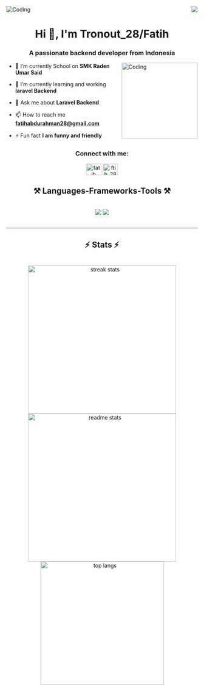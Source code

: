 <div align="center">
<img align="right" src="https://visitor-badge.laobi.icu/badge?page_id=tronout28.tronout28"/>
</div>

<img align="center" alt="Coding" src="https://miro.medium.com/v2/resize:fit:3000/1*FjidvsHyWyXeLMtGPbxkSg.gif">
<h1 align="center">Hi 👋, I'm Tronout_28/Fatih</h1>
<h3 align="center">A passionate backend developer from Indonesia</h3>
<img align="right" alt="Coding" width="200" src="https://i.redd.it/line-app-nikke-stickers-v0-ltpc59slyqyb1.gif?width=240&auto=webp&s=a934bfba681a9d29ab2febaaa91ac017875a251a">



- 🔭 I’m currently School on **SMK Raden Umar Said**

- 🌱 I’m currently learning and working **laravel Backend**

- 💬 Ask me about **Laravel Backend**

- 📫 How to reach me **fatihabdurahman28@gmail.com**

- ⚡ Fun fact **I am funny and friendly**

<h3 align="center">Connect with me:</h3>
<p align="center">
<a href="https://www.facebook.com/profile.php?id=100082216892045" target="blank"><img align="center" src="https://raw.githubusercontent.com/rahuldkjain/github-profile-readme-generator/master/src/images/icons/Social/facebook.svg" alt="fatih abdurrahman" height="30" width="40" /></a>
<a href="https://instagram.com/ftih_28_" target="blank"><img align="center" src="https://raw.githubusercontent.com/rahuldkjain/github-profile-readme-generator/master/src/images/icons/Social/instagram.svg" alt="ftih_28_" height="30" width="40" /></a>
</p>

<h2 align="center">⚒️ Languages-Frameworks-Tools ⚒️</h2>
<br/>
<div align="center">
    <img src="https://skillicons.dev/icons?i=vscode,github,postman,figma,git,laravel,php,mysql,firebase" />
    <img src="https://skillicons.dev/icons?i=html,css,javascript,nodejs,python,nextjs,flutter" /><br>
</div>

<br/>
<hr/>

<!-- <h3 align="left">Languages and Tools:</h3>
<p align="left"> <a href="https://www.figma.com/" target="_blank" rel="noreferrer"> <img src="https://www.vectorlogo.zone/logos/figma/figma-icon.svg" alt="figma" width="40" height="40"/> </a> <a href="https://firebase.google.com/" target="_blank" rel="noreferrer"> <img src="https://www.vectorlogo.zone/logos/firebase/firebase-icon.svg" alt="firebase" width="40" height="40"/> </a> <a href="https://git-scm.com/" target="_blank" rel="noreferrer"> <img src="https://www.vectorlogo.zone/logos/git-scm/git-scm-icon.svg" alt="git" width="40" height="40"/> </a> <a href="https://laravel.com/" target="_blank" rel="noreferrer"> <img src="https://i.pinimg.com/736x/ab/8b/5e/ab8b5ea6637ebd8e5755c838d952b8c1.jpg" alt="laravel" width="40" height="40"/> </a> <a href="https://www.mysql.com/" target="_blank" rel="noreferrer"> <img src="https://raw.githubusercontent.com/devicons/devicon/master/icons/mysql/mysql-original-wordmark.svg" alt="mysql" width="40" height="40"/> </a> <a href="https://nextjs.org/" target="_blank" rel="noreferrer"> <img src="https://cdn.worldvectorlogo.com/logos/nextjs-2.svg" alt="nextjs" width="40" height="40"/> </a> <a href="https://nodejs.org" target="_blank" rel="noreferrer"> <img src="https://raw.githubusercontent.com/devicons/devicon/master/icons/nodejs/nodejs-original-wordmark.svg" alt="nodejs" width="40" height="40"/> </a> <a href="https://www.php.net" target="_blank" rel="noreferrer"> <img src="https://raw.githubusercontent.com/devicons/devicon/master/icons/php/php-original.svg" alt="php" width="40" height="40"/> </a> <a href="https://postman.com" target="_blank" rel="noreferrer"> <img src="https://www.vectorlogo.zone/logos/getpostman/getpostman-icon.svg" alt="postman" width="40" height="40"/> </a> </p> 

<p><img align="left" src="https://github-readme-stats.vercel.app/api/top-langs?username=tronout28&show_icons=true&locale=en&layout=compact" alt="tronout28" /></p>

<p>&nbsp;<img align="center" src="https://github-readme-stats.vercel.app/api?username=tronout28&show_icons=true&locale=en" alt="tronout28" /></p> -->

<h2 align="center">⚡ Stats ⚡</h2>
<br>
<div align=center>
  <img width=390 src="https://github-readme-streak-stats-salesp07.vercel.app/?user=tronout28&count_private=true&theme=react&border_radius=10" alt="streak stats"/>
  <img width=390 src="https://github-readme-stats-salesp07.vercel.app/api?username=tronout28&count_private=true&show_icons=true&theme=react&rank_icon=github&border_radius=10" alt="readme stats" />
  <br/>
  <img width=325 align="center" src="https://github-readme-stats-salesp07.vercel.app/api/top-langs/?username=tronout28&hide=HTML&langs_count=8&layout=compact&theme=react&border_radius=10&size_weight=0.5&count_weight=0.5&exclude_repo=github-readme-stats" alt="top langs" />
</div>



